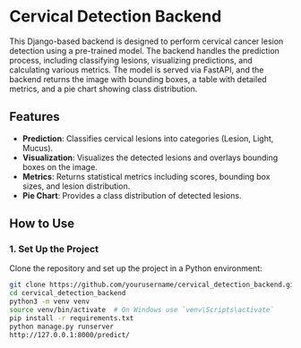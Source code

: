 # Cervical Detection Backend

This Django-based backend is designed to perform cervical cancer lesion detection using a pre-trained model. The backend handles the prediction process, including classifying lesions, visualizing predictions, and calculating various metrics. The model is served via FastAPI, and the backend returns the image with bounding boxes, a table with detailed metrics, and a pie chart showing class distribution.

## Features

- **Prediction**: Classifies cervical lesions into categories (Lesion, Light, Mucus).
- **Visualization**: Visualizes the detected lesions and overlays bounding boxes on the image.
- **Metrics**: Returns statistical metrics including scores, bounding box sizes, and lesion distribution.
- **Pie Chart**: Provides a class distribution of detected lesions.

## How to Use

### 1. **Set Up the Project**

Clone the repository and set up the project in a Python environment:

```bash
git clone https://github.com/yourusername/cervical_detection_backend.git
cd cervical_detection_backend
python3 -m venv venv
source venv/bin/activate  # On Windows use `venv\Scripts\activate`
pip install -r requirements.txt
python manage.py runserver
http://127.0.0.1:8000/predict/
